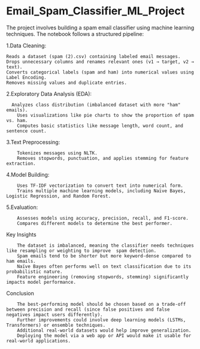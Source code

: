 # Email_Spam_Classifier_ML_Project

The project involves building a spam email classifier using machine learning techniques. 
The notebook follows a structured pipeline:

1.Data Cleaning:

	Reads a dataset (spam (2).csv) containing labeled email messages.
	Drops unnecessary columns and renames relevant ones (v1 → target, v2 → text).
	Converts categorical labels (spam and ham) into numerical values using Label Encoding.
	Removes missing values and duplicate entries.

2.Exploratory Data Analysis (EDA):
```	
  Analyzes class distribution (imbalanced dataset with more "ham" emails).
	Uses visualizations like pie charts to show the proportion of spam vs. ham.
	Computes basic statistics like message length, word count, and sentence count.
```
3.Text Preprocessing:
```
	Tokenizes messages using NLTK.
	Removes stopwords, punctuation, and applies stemming for feature extraction.
```
4.Model Building:
```
	Uses TF-IDF vectorization to convert text into numerical form.
	Trains multiple machine learning models, including Naïve Bayes, Logistic Regression, and Random Forest.
```
5.Evaluation:
```
	Assesses models using accuracy, precision, recall, and F1-score.
	Compares different models to determine the best performer.
```
Key Insights
```
	The dataset is imbalanced, meaning the classifier needs techniques like resampling or weighting to improve 	spam detection.
	Spam emails tend to be shorter but more keyword-dense compared to ham emails.
	Naïve Bayes often performs well on text classification due to its probabilistic nature.
	Feature engineering (removing stopwords, stemming) significantly impacts model performance.
```
Conclusion
```
	The best-performing model should be chosen based on a trade-off between precision and recall (since false positives and false negatives impact users differently).
	Further improvements could involve deep learning models (LSTMs, Transformers) or ensemble techniques.
	Additional real-world datasets would help improve generalization.
	Deploying the model via a web app or API would make it usable for real-world applications.
```
